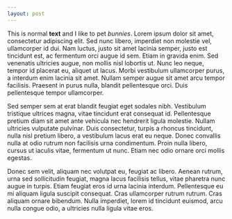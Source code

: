 ```yaml
---
layout: post
---
```


This is normal **text** and I like to pet *bunnies*. Lorem ipsum dolor sit amet, consectetur adipiscing elit. Sed nunc libero, imperdiet non molestie vel, ullamcorper id dui. Nam luctus, justo sit amet lacinia semper, justo est tincidunt est, ac fermentum orci augue id sem. Etiam in gravida enim. Sed venenatis ultricies augue, non mollis nisl lobortis ut. Nunc leo neque, tempor id placerat eu, aliquet ut lacus. Morbi vestibulum ullamcorper purus, a interdum enim lacinia sit amet. Nullam semper augue sit amet arcu tempor facilisis. Praesent in purus nulla, blandit pellentesque orci. Duis pellentesque tempor ullamcorper.
<!--more-->
Sed semper sem at erat blandit feugiat eget sodales nibh. Vestibulum tristique ultrices magna, vitae tincidunt erat consequat id. Pellentesque pretium diam sit amet ante vehicula nec hendrerit ligula molestie. Nullam ultricies vulputate pulvinar. Duis consectetur, turpis a rhoncus tincidunt, nulla nisl pretium libero, a vestibulum lacus erat eu neque. Donec convallis nulla at odio rutrum non facilisis urna condimentum. Proin nulla libero, cursus ut iaculis vitae, fermentum ut nunc. Etiam nec odio ornare orci mollis egestas.


Donec sem velit, aliquam nec volutpat eu, feugiat ac libero. Aenean rutrum, urna sed sollicitudin feugiat, magna lacus facilisis tellus, vitae pharetra nunc augue in turpis. Etiam feugiat eros id urna lacinia interdum. Pellentesque eu mi aliquam ligula suscipit consequat. Cras ullamcorper rutrum rutrum. Cras aliquam ornare bibendum. Nulla imperdiet, lorem id tincidunt euismod, arcu nulla congue odio, a ultricies nulla ligula vitae eros.